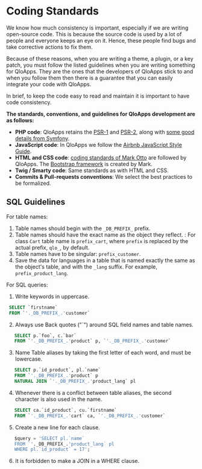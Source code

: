 # Coding Standards

We know how much consistency is important, especially if we are writing open-source code. This is because the source code is used by a lot of people and everyone keeps an eye on it. Hence, these people find bugs and take corrective actions to fix them.

Because of these reasons, when you are writing a theme, a plugin, or a key patch, you must follow the listed guidelines when you are writing something for QloApps. They are the ones that the developers of QloApps stick to and when you follow them then there is a guarantee that you can easily integrate your code with QloApps.

In brief, to keep the code easy to read and maintain it is important to have code consistency.


**The standards, conventions, and guidelines for QloApps development are as follows:**

- **PHP code**: QloApps retains the [PSR-1](https://www.php-fig.org/psr/psr-1/) and [PSR-2](https://www.php-fig.org/psr/psr-2/), along with [some good details from Symfony](https://symfony.com/doc/current/contributing/code/standards.html).
- **JavaScript code**: In QloApps we follow the [Airbnb JavaScript Style Guide](https://github.com/airbnb/javascript).
- **HTML and CSS code**: [coding standards of Mark Otto](https://codeguide.co/) are followed by QloApps. The [Bootstrap framework](https://getbootstrap.com/) is created by Mark.
- **Twig / Smarty code**: Same standards as with HTML and CSS.
- **Commits & Pull-requests conventions**: We select the best practices to be formalized.

## SQL Guidelines

For table names:
 1. Table names should begin with the `_DB_PREFIX_` prefix.
 2. Table names should have the exact name as the object they reflect. : For class `Cart` table name is `prefix_cart`, where `prefix` is replaced by the actual prefix, `qlo_`, by default.
 3. Table names have to be singular: `prefix_customer`.
 4. Save the data for languages in a table that is named exactly the same as the object's table, and with the `_lang` suffix. For example, `prefix_product_lang`.

For SQL queries:
 1. Write keywords in uppercase.
 ```SQL
  SELECT `firstname`
  FROM `'._DB_PREFIX_.'customer`
  ```
 2. Always use Back quotes ("`") around SQL field names and table names.
 ```SQL
    SELECT p.`foo`, c.`bar`
    FROM `'._DB_PREFIX_.'product` p, `'._DB_PREFIX_.'customer`  
 ```
 3. Name Table aliases by taking the first letter of each word, and must be lowercase.
 ```SQL
    SELECT p.`id_product`, pl.`name`
    FROM `'._DB_PREFIX_.'product` p
    NATURAL JOIN `'._DB_PREFIX_.'product_lang` pl
 ```
 4. Whenever there is a conflict between table aliases, the second character is also used in the name.
 ```SQL
    SELECT ca.`id_product`, cu.`firstname`
    FROM `'._DB_PREFIX_.'cart` ca, `'._DB_PREFIX_.'customer`
 ```   
 5. Create a new line for each clause.
 ```SQL
    $query = 'SELECT pl.`name`
    FROM `'._DB_PREFIX_.'product_lang` pl
    WHERE pl.`id_product` = 17';
 ```   
 6. It is forbidden to make a JOIN in a WHERE clause.